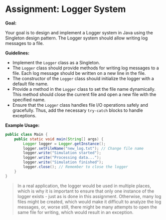 # Assignment: Logger System

**Goal:**

Your goal is to design and implement a Logger system in Java using the Singleton design pattern. The Logger system should allow writing log messages to a file.

**Guidelines:**

- Implement the `Logger` class as a Singleton.
- The `Logger` class should provide methods for writing log messages to a file. Each log message should be written on a new line in the file.
- The constructor of the `Logger` class should initialize the logger with a default file name.
- Provide a method in the `Logger` class to set the file name dynamically. This method should close the current file and open a new file with the specified name.
- Ensure that the `Logger` class handles file I/O operations safely and gracefully. Thus, add the necessary `try-catch` blocks to handle exceptions.

**Example Usage:**

```java
public class Main {
    public static void main(String[] args) {
        Logger logger = Logger.getInstance();
        logger.setFileName("new_log.txt"); // Change file name
        logger.write("Simulation started");
        logger.write("Processing data...");
        logger.write("Simulation finished");
        logger.close(); // Remember to close the logger
    }
}
```

> In a real application, the logger would be used in multiple places, which is why it is important to ensure that only one instance of the logger exists - just as is done in this assignment. Otherwise, many log files might be created, which would make it difficult to analyze the log messages, or, worse still, there might be many attempts to open the same file for writing, which would result in an exception.


